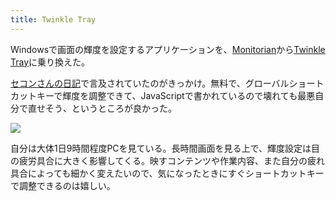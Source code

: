 ```yaml
---
title: Twinkle Tray
---
```

Windowsで画面の輝度を設定するアプリケーションを、[Monitorian](https://apps.microsoft.com/store/detail/monitorian/9NW33J738BL0)から[Twinkle Tray](https://apps.microsoft.com/store/detail/twinkle-tray-brightness-slider/9PLJWWSV01LK)に乗り換えた。

[セコンさんの日記](https://secon.dev/entry/2022/06/02/210000/)で言及されていたのがきっかけ。無料で、グローバルショートカットキーで輝度を調整できて、JavaScriptで書かれているので壊れても最悪自分で直せそう、というところが良かった。

![](https://lh3.googleusercontent.com/docs/ADP-6oEfHEe1tPAtucf9U38Dz9mJWqlXtVPoSZCUqkQcUAnn4a2KWl4k3FnK5356rQA4JlrA29dsv6Z2AFCzlv09BMvK-4UVbo583vOFybuby6LzFM-yBvIozLqM09-ASGac3_QZQ4B1SPAlZ8xZZzVq-Wwkmdnnz58kA7u9iJytto_Ei26ma3plUNEFt_0A_o4C5ZjEi0TOaCs8q5Ld3UgDf85WI0FEhpU0a8VAfUSf1n7WAtTSeUW2usnPsVyxYAdtBP3SUC7L2hAaU_AdWPO8vQRADZ8xrwY3pfNgEkWMFLWetljhZQ9KKNz1uhOT8XtSOFGra3l7HWsO_tUmuh8ASxbBJgoUOe6bZDKYscbagTFdguXv5u53Ot347LV0uZKcA_yYQuWdWWpM__Zdhb6ire2VH41ppdkWC-cVtSGb2NDUkT82abRlKNjkh9F8qqxOIk7BI12kVx2Knawx9tbKrLlz9HhNKVhX3fvCeFL0dVDEUxqRhtp_RCzpwKMqOaQHn5AHeNo6NLVqRI5ONt5BrwoFK7QM2mraVuwqo0Lpkj0i6HkKyHVv6a-eMKfnfjSSrFn9N01CI9k4LDILMPfUSKon8CiQSZb2N52gZMzIyBxb-4Cpf_jpfYxrb9GSExm9gDcGc6bTZH9Ul4sWHaCGtXeUP6cFCWKwpg07sz7LHKjcOdJpwclX37-_Q3qprK47ndL6ByZ819OAvetvmjQ6qVcAWLtb4FIpmSx9ifEfItqLHP--aHvWBl1hOo-P0C0MY2fwXqaZ3Oolo0mwohskZlRe42QwZTcjCfLz5s4N6QlElQCoDtzjCsNw006Whtm2-4cmoH3C7cC3wD_Wuqr6439pYyNEM3VvkFgpWCpMu712GmL3YtVoMBmZ-dBK9qIE166AsqSHnUSjDPdhZrv8MqpDFgUh6z4-mTvu_PHM3e4WkLPgx7eNgq50B5WE6WcKV8UZOpCpQd_6IRVTVw9K63BrzyafSTccLD1Fb8VidMosqbzquV0-WUrGZAJmyG-gjJhg-e4zK7b1mYp8UBYs0D_t1fVA4OBBkpp1BLA6GQW_UkcGMT-y6SHofEXQNCqjBPA5UKoyd0dZszQxTqDrhjTbxuReQ8tUS9wTX0664G1sfmvGrAjq9KgHa3jEx2lj5MEf4qurjsk14MJGV3KIPb6HN1oc26A6bFdhE1lheHHEXSJzaoLhU9zDmcR8aS4D6gUDx_OoAt4Lf_XwsS3R0MHzjuo5fIBMna81To33XNUYzP20)

自分は大体1日9時間程度PCを見ている。長時間画面を見る上で、輝度設定は目の疲労具合に大きく影響してくる。映すコンテンツや作業内容、また自分の疲れ具合によっても細かく変えたいので、気になったときにすぐショートカットキーで調整できるのは嬉しい。
